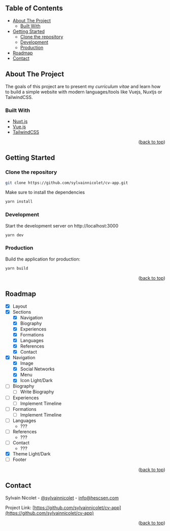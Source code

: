 <!-- TABLE OF CONTENTS -->

## Table of Contents
<ul>
<li>
  <a href="#about-the-project">About The Project</a>
  <ul>
    <li><a href="#built-with">Built With</a></li>
  </ul>
</li>
<li>
  <a href="#getting-started">Getting Started</a>
  <ul>
    <li><a href="#clone-the-repository">Clone the repository</a></li>
    <li><a href="#development">Development</a></li>
    <li><a href="#production">Production</a></li>
  </ul>
</li>
<li><a href="#roadmap">Roadmap</a></li>
<li><a href="#contact">Contact</a></li>
</ul>


<!-- ABOUT THE PROJECT -->
## About The Project

The goals of this project are to present my *curriculum vitae* and learn how to build a simple website with modern languages/tools like Vuejs, Nuxtjs or TailwindCSS.

### Built With

* [Nuxt.js](https://nuxtjs.org/)
* [Vue.js](https://vuejs.org/)
* [TailwindCSS](https://tailwindcss.com/)

<p align="right">(<a href="#top">back to top</a>)</p>



<!-- GETTING STARTED -->
## Getting Started

### Clone the repository
   ```sh
   git clone https://github.com/sylvainnicolet/cv-app.git
   ```

Make sure to install the dependencies
```bash
yarn install
```

### Development
Start the development server on http://localhost:3000
```bash
yarn dev
```

### Production
Build the application for production:
```bash
yarn build
```

<p align="right">(<a href="#top">back to top</a>)</p>

<!-- ROADMAP -->
## Roadmap

- [x] Layout
- [x] Sections
  - [x] Navigation
  - [x] Biography
  - [x] Experiences
  - [x] Formations
  - [x] Languages
  - [x] References
  - [x] Contact
- [x] Navigation
  - [x] Image
  - [x] Social Networks
  - [x] Menu
  - [x] Icon Light/Dark
- [ ] Biography
  - [ ] Write Biography
- [ ] Experiences
  - [ ] Implement Timeline
- [ ] Formations
  - [ ] Implement Timeline
- [ ] Languages
  - ???
- [ ] References
  - ???
- [ ] Contact
  - ???
- [x] Theme Light/Dark
- [ ] Footer

<p align="right">(<a href="#top">back to top</a>)</p>

<!-- CONTACT -->
## Contact

Sylvain Nicolet - [@sylvainnicolet](https://www.linkedin.com/in/sylvainnicolet/) - info@hescsen.com

Project Link: [https://github.com/sylvainnicolet/cv-app](https://github.com/sylvainnicolet/cv-app)

<p align="right">(<a href="#top">back to top</a>)</p>